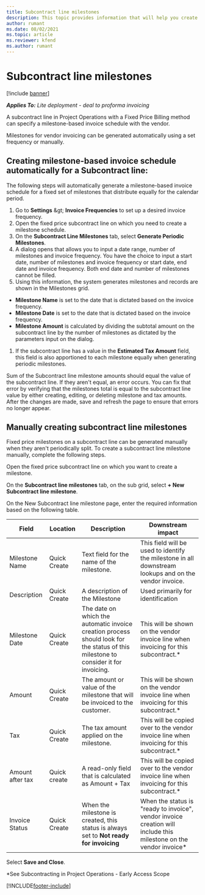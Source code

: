 ```yaml
---
title: Subcontract line milestones
description: This topic provides information that will help you create and maintain a milestone based invoice schedule for a subcontract with a vendor.
author: rumant
ms.date: 08/02/2021
ms.topic: article
ms.reviewer: kfend 
ms.author: rumant
---
```


# Subcontract line milestones

[!include [banner](../../includes/dataverse-preview.md)]

_**Applies To:** Lite deployment - deal to proforma invoicing_

A subcontract line in Project Operations with a Fixed Price Billing method can specify a milestone-based invoice schedule with the vendor.

Milestones for vendor invoicing can be generated automatically using a set frequency or manually.

## Creating milestone-based invoice schedule automatically for a Subcontract line:

The following steps will automatically generate a milestone-based invoice schedule for a fixed set of milestones that distribute equally for the calendar period.

1. Go to  **Settings**  \&gt;  **Invoice Frequencies**  to set up a desired invoice frequency.
2. Open the fixed price subcontract line on which you need to create a milestone schedule.
3. On the  **Subcontract Line Milestones**  tab, select  **Generate Periodic Milestones**.
4. A dialog opens that allows you to input a date range, number of milestones and invoice frequency. You have the choice to input a start date, number of milestones and invoice frequency or start date, end date and invoice frequency. Both end date and number of milestones cannot be filled.
5. Using this information, the system generates milestones and records are shown in the Milestones grid.

- **Milestone Name**  is set to the date that is dictated based on the invoice frequency.
- **Milestone Date**  is set to the date that is dictated based on the invoice frequency.
- **Milestone Amount**  is calculated by dividing the subtotal amount on the subcontract line by the number of milestones as dictated by the parameters input on the dialog.

1. If the subcontract line has a value in the  **Estimated Tax Amount**  field, this field is also apportioned to each milestone equally when generating periodic milestones.

Sum of the Subcontract line milestone amounts should equal the value of the subcontract line. If they aren&#39;t equal, an error occurs. You can fix that error by verifying that the milestones total is equal to the subcontract line value by either creating, editing, or deleting milestone and tax amounts. After the changes are made, save and refresh the page to ensure that errors no longer appear.

## Manually creating subcontract line milestones

Fixed price milestones on a subcontract line can be generated manually when they aren&#39;t periodically split. To create a subcontract line milestone manually, complete the following steps.

Open the fixed price subcontract line on which you want to create a milestone.

On the  **Subcontract line milestones**  tab, on the sub grid, select  **+ New Subcontract line milestone**.

On the New Subcontract line milestone page, enter the required information based on the following table.

| Field | Location | Description | Downstream impact |
| --- | --- | --- | --- |
| Milestone Name | Quick Create | Text field for the name of the milestone. | This field will be used to identify the milestone in all downstream lookups and on the vendor invoice. |
| Description | Quick Create | A description of the Milestone | Used primarily for identification |
| Milestone Date | Quick Create | The date on which the automatic invoice creation process should look for the status of this milestone to consider it for invoicing. | This will be shown on the vendor invoice line when invoicing for this subcontract.\* |
| Amount | Quick Create | The amount or value of the milestone that will be invoiced to the customer. | This will be shown on the vendor invoice line when invoicing for this subcontract.\* |
| Tax | Quick Create | The tax amount applied on the milestone. | This will be copied over to the vendor invoice line when invoicing for this subcontract.\* |
| Amount after tax | Quick create | A read-only field that is calculated as Amount + Tax | This will be copied over to the vendor invoice line when invoicing for this subcontract.\* |
| Invoice Status | Quick Create | When the milestone is created, this status is always set to  **Not ready for invoicing**   | When the status is &quot;ready to invoice&quot;, vendor invoice creation will include this milestone on the vendor invoice\* |

Select  **Save and Close**.

*See Subcontracting in Project Operations - Early Access Scope

[!INCLUDE[footer-include](../../includes/footer-banner.md)]
